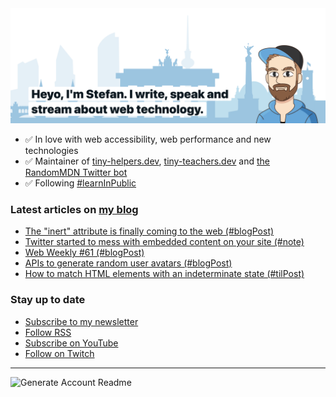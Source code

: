 <img alt="Heyo, I'm Stefan. I write and speak about web technology." src="https://raw.githubusercontent.com/stefanjudis/stefanjudis/main/screenshot.png">

- ✅ In love with web accessibility, web performance and new technologies
- ✅ Maintainer of [tiny-helpers.dev](https://tiny-helpers.dev), [tiny-teachers.dev](https://tiny-teachers.dev/) and [the RandomMDN Twitter bot](https://twitter.com/randomMDN)
- ✅ Following [#learnInPublic](https://www.stefanjudis.com/today-i-learned/)
### Latest articles on [my blog](https://www.stefanjudis.com)

<!-- BLOG-POST-LIST:START -->
- [The &quot;inert&quot; attribute is finally coming to the web &lpar;#blogPost&rpar;](https://www.stefanjudis.com/blog/the-inert-attribute-is-finally-coming-to-the-web/)
- [Twitter started to mess with embedded content on your site &lpar;#note&rpar;](https://www.stefanjudis.com/notes/twitter-started-to-mess-with-embedded-content-on-your-site/)
- [Web Weekly #61 &lpar;#blogPost&rpar;](https://www.stefanjudis.com/blog/web-weekly-61/)
- [APIs to generate random user avatars &lpar;#blogPost&rpar;](https://www.stefanjudis.com/blog/apis-to-generate-random-user-avatars/)
- [How to match HTML elements with an indeterminate state &lpar;#tilPost&rpar;](https://www.stefanjudis.com/today-i-learned/how-to-match-html-elements-with-an-indeterminate-state/)
<!-- BLOG-POST-LIST:END -->

### Stay up to date

- [Subscribe to my newsletter](https://www.stefanjudis.com/newsletter/)
- [Follow RSS](https://www.stefanjudis.com/feeds/)
- [Subscribe on YouTube](https://youtube.com/c/stefanjudis)
- [Follow on Twitch](https://www.twitch.tv/stefanjudis)

---

![Generate Account Readme](https://github.com/stefanjudis/stefanjudis/workflows/Generate%20Account%20Readme/badge.svg)
